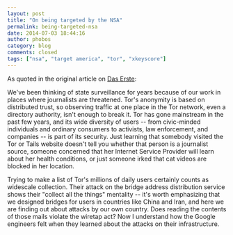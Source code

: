 ```yaml
---
layout: post
title: "On being targeted by the NSA"
permalink: being-targeted-nsa
date: 2014-07-03 18:44:16
author: phobos
category: blog
comments: closed
tags: ["nsa", "target america", "tor", "xkeyscore"]
---
```


As quoted in the original article on [Das Erste](http://daserste.ndr.de/panorama/aktuell/NSA-targets-the-privacy-conscious,nsa230.html):

We've been thinking of state surveillance for years because of our work in places where journalists are threatened. Tor's anonymity is based on distributed trust, so observing traffic at one place in the Tor network, even a directory authority, isn't enough to break it. Tor has gone mainstream in the past few years, and its wide diversity of users -- from civic-minded individuals and ordinary consumers to activists, law enforcement, and companies -- is part of its security. Just learning that somebody visited the Tor or Tails website doesn't tell you whether that person is a journalist source, someone concerned that her Internet Service Provider will learn about her health conditions, or just someone irked that cat videos are blocked in her location.

Trying to make a list of Tor's millions of daily users certainly counts as widescale collection. Their attack on the bridge address distribution service shows their "collect all the things" mentality -- it's worth emphasizing that we designed bridges for users in countries like China and Iran, and here we are finding out about attacks by our own country. Does reading the contents of those mails violate the wiretap act? Now I understand how the Google engineers felt when they learned about the attacks on their infrastructure.
